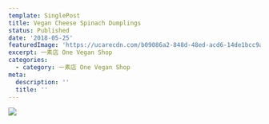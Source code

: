 ```yaml
---
template: SinglePost
title: Vegan Cheese Spinach Dumplings
status: Published
date: '2018-05-25'
featuredImage: 'https://ucarecdn.com/b09086a2-848d-48ed-acd6-14de1bcc9af9/'
excerpt: 一素店 One Vegan Shop
categories:
  - category: 一素店 One Vegan Shop
meta:
  description: ''
  title: ''
---
```

![](https://ucarecdn.com/a7216593-68a4-4ce2-9f64-b8edade21b45/)
